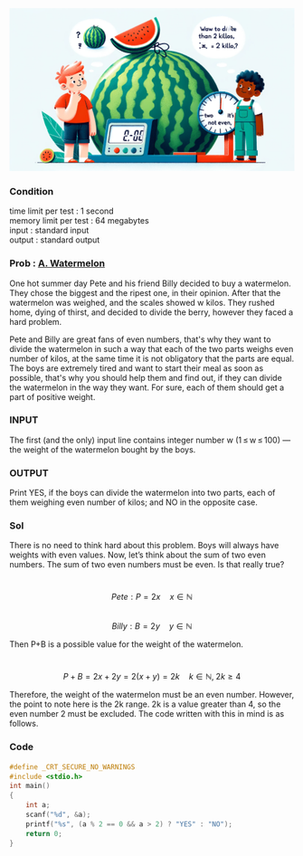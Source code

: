 ![Alt text](/img/CODEFORCES/4A.png)

### Condition
time limit per test : 1 second   
memory limit per test : 64 megabytes   
input : standard input   
output : standard output   

### Prob : [A. Watermelon](https://codeforces.com/contest/4/problem/A)
One hot summer day Pete and his friend Billy decided to buy a watermelon. They chose the biggest and the ripest one, in their opinion. After that the watermelon was weighed, and the scales showed w kilos. They rushed home, dying of thirst, and decided to divide the berry, however they faced a hard problem.

Pete and Billy are great fans of even numbers, that's why they want to divide the watermelon in such a way that each of the two parts weighs even number of kilos, at the same time it is not obligatory that the parts are equal. The boys are extremely tired and want to start their meal as soon as possible, that's why you should help them and find out, if they can divide the watermelon in the way they want. For sure, each of them should get a part of positive weight.


### INPUT
The first (and the only) input line contains integer number w (1 ≤ w ≤ 100) — the weight of the watermelon bought by the boys.


### OUTPUT
Print YES, if the boys can divide the watermelon into two parts, each of them weighing even number of kilos; and NO in the opposite case.



### Sol
There is no need to think hard about this problem. Boys will always have weights with even values. Now, let’s think about the sum of two even numbers. The sum of two even numbers must be even. Is that really true?

\
$$Pete : P = 2x \quad x \in \mathbb{N}$$
\
$$Billy : B = 2y \quad y \in \mathbb{N}$$

Then P+B is a possible value for the weight of the watermelon.

\
$$P+B=2x+2y=2(x+y)=2k \quad k \in \mathbb{N}, \; 2k \geq 4$$

Therefore, the weight of the watermelon must be an even number. However, the point to note here is the 2k range. 2k is a value greater than 4, so the even number 2 must be excluded. The code written with this in mind is as follows.

### Code
```c
#define _CRT_SECURE_NO_WARNINGS
#include <stdio.h>
int main()
{
	int a;
	scanf("%d", &a);
	printf("%s", (a % 2 == 0 && a > 2) ? "YES" : "NO");
	return 0;
}
```